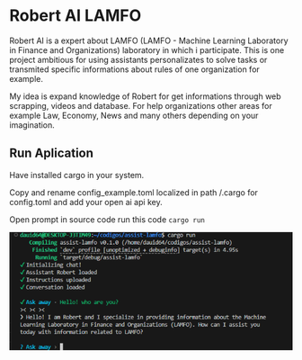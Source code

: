 # Robert AI LAMFO
Robert AI is a expert about LAMFO (LAMFO - Machine Learning Laboratory in Finance and Organizations) laboratory in which i participate. This is one project ambitious for using assistants personalizates to solve tasks or transmited specific informations about rules of one organization for example.

My idea is expand knowledge of Robert for get informations through web scrapping, videos and database. For help organizations other areas for example Law, Economy, News and many others depending on your imagination.

## Run Aplication
Have installed cargo in your system.

Copy and rename config_example.toml localized in path /.cargo for config.toml
and add your open ai api key.

Open prompt in source code run this code `cargo run`

![Prompt Initialized Aplication](image-1.png)